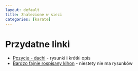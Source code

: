 ```yaml
---
layout: default
title: Znalezione w sieci
categories: [karate]
---
```


# Przydatne linki

* [Pozycje - dachi](https://karateklubgdynia.pl/pozycje-dachi/) - rysunki i krótki opis
* [Bardzo fajnie rospisany kihon](https://www.karatebielanski.com.pl/kyokushin-sekcja/kihon) - niestety nie ma rysunków